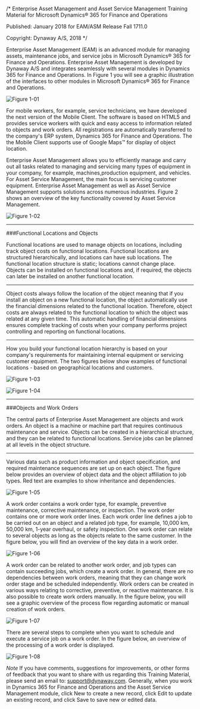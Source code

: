 /*
 Enterprise Asset Management and Asset Service Management Training Material for Microsoft Dynamics® 365 for Finance and Operations

 Published: January 2018 for EAM/ASM Release Fall 1711.0

 Copyright: Dynaway A/S, 2018
 */


Enterprise Asset Management (EAM) is an advanced module for managing assets, maintenance jobs, and service jobs in Microsoft Dynamics® 365 for Finance and Operations. Enterprise Asset Management is developed by Dynaway A/S and integrates seamlessly with several modules in Dynamics 365 for Finance and Operations. In Figure 1 you will see a graphic illustration of the interfaces to other modules in Microsoft Dynamics® 365 for Finance and Operations.


![Figure 1-01](/Figures/01-01_PPT_Figure_1_AX7_ASM.png)


For mobile workers, for example, service technicians, we have developed the next version of the Mobile Client. The software is based on HTML5 and provides service workers with quick and easy access to information related to objects and work orders. All registrations are automatically transferred to the company's ERP system, Dynamics 365 for Finance and Operations. The the Mobile Client supports use of Google Maps™ for display of object location.


Enterprise Asset Management allows you to efficiently manage and carry out all tasks related to managing and servicing many types of equipment in your company, for example, machines,production equipment, and vehicles. For Asset Service Management, the main focus is servicing customer equipment. Enterprise Asset Management as well as Asset Service Management supports solutions across numerous industries. Figure 2 shows an overview of the key functionality covered by Asset Service Management.


![Figure 1-02](/Figures/01-02_PPT_Figure_2_AX7_ASM_Rel_1711_Fall.png)

---


###Functional Locations and Objects

Functional locations are used to manage objects on locations, including track object costs on functional locations. Functional locations are structured hierarchically, and locations can have sub locations. The functional location structure is static; locations cannot change place. Objects can be installed on functional locations and, if required, the objects can later be installed on another functional location.

---

Object costs always follow the location of the object meaning that if you install an object on a new functional location, the object automatically use the financial dimensions related to the functional location. Therefore, object costs are always related to the functional location to which the object was related at any given time. This automatic handling of financial dimensions ensures complete tracking of costs when your company performs project controlling and reporting on functional locations.

---

How you build your functional location hierarchy is based on your company's requirements for maintaining internal equipment or servicing customer equipment. The two figures below show examples of functional locations - based on geographical locations and customers.


![Figure 1-03](/Figures/01-03_FuncLocHierarchy_Site_AX7.png)


![Figure 1-04](/Figures/01-04_FuncLocHierarchy_Customer_AX7.png)


---

###Objects and Work Orders

The central parts of Enterprise Asset Management are objects and work orders. An object is a machine or machine part that requires continuous maintenance and service. Objects can be created in a hierarchical structure, and they can be related to functional locations. Service jobs can be planned at all levels in the object structure.

---

Various data such as product information and object specification, and required maintenance sequences are set up on each object. The figure below provides an overview of object data and the object affiliation to job types. Red text are examples to show inheritance and dependencies.


![Figure 1-05](/Figures/01-05_Overview_ObjectData_And_ConnectionToJobType_AX7_ASM.png)


A work order contains a work order type, for example, preventive maintenance, corrective maintenance, or inspection. The work order contains one or more work order lines. Each work order line defines a job to be carried out on an object and a related job type, for example, 10,000 km, 50,000 km, 1-year overhaul, or safety inspection. One work order can relate to several objects as long as the objects relate to the same customer. In the figure below, you will find an overview of the key data in a work order.


![Figure 1-06](/Figures/01-06_WO_HeaderAndLines_v103_ASM.png)


A work order can be related to another work order, and job types can contain succeeding jobs, which create a work order. In general, there are no dependencies between work orders, meaning that they can change work order stage and be scheduled independently. Work orders can be created in various ways relating to corrective, preventive, or reactive maintenance. It is also possible to create work orders manually. In the figure below, you will see a graphic overview of the process flow regarding automatic or manual creation of work orders.


![Figure 1-07](/Figures/01-07_ProcessFlow_CreateWO_AX7.png)


There are several steps to complete when you want to schedule and execute a service job on a work order. In the figure below, an overview of the processing of a work order is displayed.


![Figure 1-08](/Figures/01-08_WO_FlowDiagram_AX7_ASM02.png)


*Note*
If you have comments, suggestions for improvements, or other forms of feedback that you want to share with us regarding this Training Material, please send an email to: support@dynaway.com. Generally, when you work in Dynamics 365 for Finance and Operations and the Asset Service Management module, click New to create a new record, click Edit to update an existing record, and click Save to save new or edited data.

